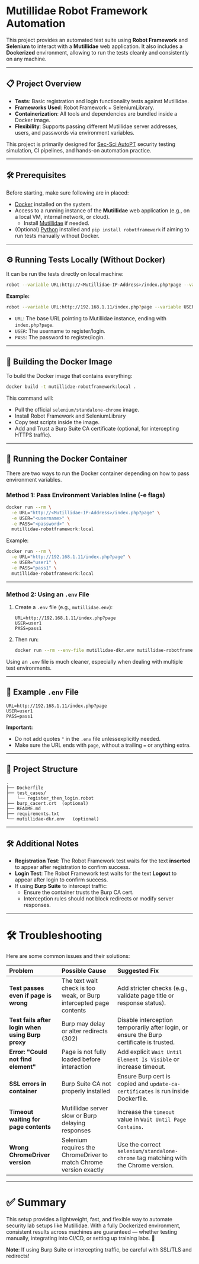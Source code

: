 # Mutillidae Robot Framework Automation

This project provides an automated test suite using **Robot Framework** and **Selenium** to interact with a **Mutillidae** web application. It also includes a **Dockerized** environment, allowing to run the tests cleanly and consistently on any machine.

---

## 📋 Project Overview

- **Tests**: Basic registration and login functionality tests against Mutillidae.
- **Frameworks Used**: Robot Framework + SeleniumLibrary.
- **Containerization**: All tools and dependencies are bundled inside a Docker image.
- **Flexibility**: Supports passing different Mutillidae server addresses, users, and passwords via environment variables.

This project is primarily designed for [Sec-Sci AutoPT](https://www.security-science.com/sec-sci-autopt) security testing simulation, CI pipelines, and hands-on automation practice.

---

## 🛠 Prerequisites

Before starting, make sure following are in placed:

- [Docker](https://www.docker.com/get-started) installed on the system.
- Access to a running instance of the **Mutillidae** web application (e.g., on a local VM, internal network, or cloud).
  - Install [Mutillidae](https://www.security-science.com/ethical-hacking/owasp-mutillidae-ii) if needed. 
- (Optional) [Python](https://www.python.org/) installed and `pip install robotframework` if aiming to run tests manually without Docker.

---

## ⚙️ Running Tests Locally (Without Docker)

It can be run the tests directly on local machine:

```bash
robot --variable URL:http://<Mutillidae-IP-Address>/index.php?page --variable USER:<username> --variable PASS:<password> test_cases/register_then_login.robot
```

**Example:**

```bash
robot --variable URL:http://192.168.1.11/index.php?page --variable USER:user1 --variable PASS:pass1 test_cases/register_then_login.robot
```

- `URL`: The base URL pointing to Mutillidae instance, ending with `index.php?page`.
- `USER`: The username to register/login.
- `PASS`: The password to register/login.

---

## 🐳 Building the Docker Image

To build the Docker image that contains everything:

```bash
docker build -t mutillidae-robotframework:local .
```

This command will:
- Pull the official `selenium/standalone-chrome` image.
- Install Robot Framework and SeleniumLibrary
- Copy test scripts inside the image.
- Add and Trust a Burp Suite CA certificate (optional, for intercepting HTTPS traffic).

---

## 🚀 Running the Docker Container

There are two ways to run the Docker container depending on how to pass environment variables.

### Method 1: Pass Environment Variables Inline (-e flags)

```bash
docker run --rm \
  -e URL="http://<Mutillidae-IP-Address>/index.php?page" \
  -e USER="<username>" \
  -e PASS="<password>" \
  mutillidae-robotframework:local
```

Example:

```bash
docker run --rm \
  -e URL="http://192.168.1.11/index.php?page" \
  -e USER="user1" \
  -e PASS="pass1" \
  mutillidae-robotframework:local
```

---

### Method 2: Using an `.env` File

1. Create a `.env` file (e.g., `mutillidae.env`):

   ```
   URL=http://192.168.1.11/index.php?page
   USER=user1
   PASS=pass1
   ```

2. Then run:

   ```bash
   docker run --rm --env-file mutillidae-dkr.env mutillidae-robotframework:local
   ```
Using an `.env` file is much cleaner, especially when dealing with multiple test environments.

---

## 📝 Example `.env` File

```
URL=http://192.168.1.11/index.php?page
USER=user1
PASS=pass1
```

**Important:**  
- Do not add quotes `"` in the `.env` file unlessexplicitly needed.
- Make sure the URL ends with `page`, without a trailing `=` or anything extra.

---

## 📎 Project Structure

```
.
├── Dockerfile
├── test_cases/
│   └── register_then_login.robot
├── burp_cacert.crt  (optional)
├── README.md
├── requirements.txt
└── mutillidae-dkr.env   (optional)
```

---

## 🛠 Additional Notes

- **Registration Test**: The Robot Framework test waits for the text **inserted** to appear after registration to confirm success.
- **Login Test**: The Robot Framework test waits for the text **Logout** to appear after login to confirm success.
- If using **Burp Suite** to intercept traffic:
  - Ensure the container trusts the Burp CA cert.
  - Interception rules should not block redirects or modify server responses.

---

# 🛠 Troubleshooting

Here are some common issues and their solutions:

| Problem | Possible Cause | Suggested Fix                                                                            |
|:-------|:---------------|:-----------------------------------------------------------------------------------------|
| **Test passes even if page is wrong** | The text wait check is too weak, or Burp intercepted page contents | Add stricter checks (e.g., validate page title or response status).                      |
| **Test fails after login when using Burp proxy** | Burp may delay or alter redirects (302) | Disable interception temporarily after login, or ensure the Burp certificate is trusted. |
| **Error: "Could not find element"** | Page is not fully loaded before interaction | Add explicit `Wait Until Element Is Visible` or increase timeout.                        |
| **SSL errors in container** | Burp Suite CA not properly installed | Ensure Burp cert is copied and `update-ca-certificates` is run inside Dockerfile.        |
| **Timeout waiting for page contents** | Mutillidae server slow or Burp delaying responses | Increase the `timeout` value in `Wait Until Page Contains`.                              |
| **Wrong ChromeDriver version** | Selenium requires the ChromeDriver to match Chrome version exactly | Use the correct `selenium/standalone-chrome` tag matching with the Chrome version.       |

---

# ✅ Summary

This setup provides a lightweight, fast, and flexible way to automate security lab setups like Mutillidae. With a fully Dockerized environment, consistent results across machines are guaranteed — whether testing manually, integrating into CI/CD, or setting up training labs. 🚀

**Note**: If using Burp Suite or intercepting traffic, be careful with SSL/TLS and redirects!